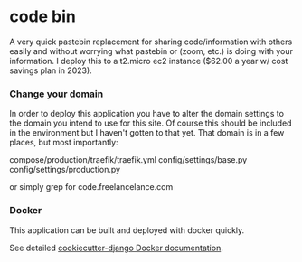 # code bin

A very quick pastebin replacement for sharing code/information with others easily and without worrying what pastebin or (zoom, etc.) is doing with your information. I deploy this to a t2.micro ec2 instance ($62.00 a year w/ cost savings plan in 2023).

### Change your domain 

In order to deploy this application you have to alter the domain settings to the domain you intend to use for this site. Of course this should be included in the environment but I haven't gotten to that yet. That domain is in a few places, but most importantly:

compose/production/traefik/traefik.yml
config/settings/base.py
config/settings/production.py

or simply grep for code.freelancelance.com

### Docker

This application can be built and deployed with docker quickly. 

See detailed [cookiecutter-django Docker documentation](http://cookiecutter-django.readthedocs.io/en/latest/deployment-with-docker.html).
